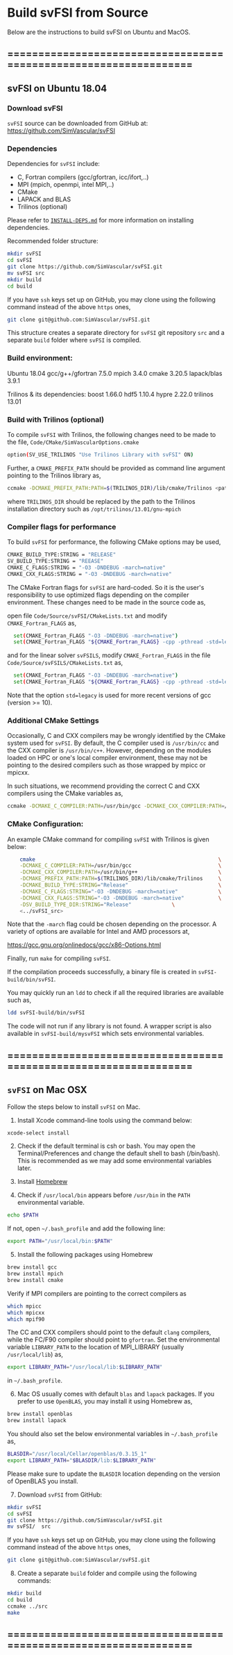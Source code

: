 
# **Build svFSI from Source**

Below are the instructions to build svFSI on Ubuntu and MacOS.

## =================================================================
## svFSI on Ubuntu 18.04

### Download svFSI

`svFSI` source can be downloaded from GitHub at:
https://github.com/SimVascular/svFSI

### Dependencies
Dependencies for `svFSI` include:

- C, Fortran compilers (gcc/gfortran, icc/ifort,..)
- MPI (mpich, openmpi, intel MPI,..)
- CMake
- LAPACK and BLAS
- Trilinos (optional)

Please refer to [`INSTALL-DEPS.md`](./INSTALL-DEPS.md) for more information on installing dependencies.

Recommended folder structure:

```bash
mkdir svFSI
cd svFSI
git clone https://github.com/SimVascular/svFSI.git
mv svFSI src
mkdir build
cd build
```

If you have `ssh` keys set up on GitHub, you may clone using the following command instead of the above `https` ones,

```bash
git clone git@github.com:SimVascular/svFSI.git
```

This structure creates a separate directory for `svFSI` git repository `src` and a separate `build` folder where `svFSI` is compiled.

### Build environment:

Ubuntu 18.04
gcc/g++/gfortran 7.5.0
mpich 3.4.0
cmake 3.20.5
lapack/blas 3.9.1

Trilinos & its dependencies:
    boost 1.66.0
    hdf5 1.10.4
    hypre 2.22.0
    trilinos 13.01

### Build with Trilinos (optional)

To compile `svFSI` with Trilinos, the following changes need to be made to the file, `Code/CMake/SimVascularOptions.cmake`

```bash
option(SV_USE_TRILINOS "Use Trilinos Library with svFSI" ON)
```

Further, a `CMAKE_PREFIX_PATH` should be provided as command line argument pointing to the Trilinos library as,

```bash
ccmake -DCMAKE_PREFIX_PATH:PATH=$(TRILINOS_DIR)/lib/cmake/Trilinos <path_to_svFSI_source>
```

where `TRILINOS_DIR` should be replaced by the path to the Trilinos installation directory such as `/opt/trilinos/13.01/gnu-mpich`

### Compiler flags for performance

To build `svFSI` for performance, the following CMake options may be used,

```bash
CMAKE_BUILD_TYPE:STRING = "RELEASE"
SV_BUILD_TYPE:STRING = "REEASE"
CMAKE_C_FLAGS:STRING = "-O3 -DNDEBUG -march=native"
CMAKE_CXX_FLAGS:STRING = "-O3 -DNDEBUG -march=native"
```

The CMake Fortran flags for `svFSI` are hard-coded. So it is the user's responsibility to use optimized flags depending on the compiler environment. These changes need to be made in the source code as,

open file `Code/Source/svFSI/CMakeLists.txt` and modify `CMAKE_Fortran_FLAGS` as,

```bash
  set(CMAKE_Fortran_FLAGS "-O3 -DNDEBUG -march=native")
  set(CMAKE_Fortran_FLAGS "${CMAKE_Fortran_FLAGS} -cpp -pthread -std=legacy")
```

and for the linear solver `svFSILS`, modify `CMAKE_Fortran_FLAGS` in the file `Code/Source/svFSILS/CMakeLists.txt` as,

```bash
  set(CMAKE_Fortran_FLAGS "-O3 -DNDEBUG -march=native")
  set(CMAKE_Fortran_FLAGS "${CMAKE_Fortran_FLAGS} -cpp -pthread -std=legacy")
```

Note that the option `std=legacy` is used for more recent versions of gcc (version >= 10).

### Additional CMake Settings

Occasionally, C and CXX compilers may be wrongly identified by the CMake system used for `svFSI`. By default, the C compiler used is `/usr/bin/cc` and the CXX compiler is `/usr/bin/c++`. However, depending on the modules loaded on HPC or one's local compiler environment, these may not be pointing to the desired compilers such as those wrapped by mpicc or mpicxx.

In such situations, we recommend providing the correct C and CXX compilers using the CMake variables as,

```bash
ccmake -DCMAKE_C_COMPILER:PATH=/usr/bin/gcc -DCMAKE_CXX_COMPILER:PATH=/usr/bin/g++  <path_to_svFSI_source>
```

### CMake Configuration:

An example CMake command for compiling `svFSI` with Trilinos is given below:

```bash
    cmake                                                           \
    -DCMAKE_C_COMPILER:PATH=/usr/bin/gcc                            \
    -DCMAKE_CXX_COMPILER:PATH=/usr/bin/g++                          \
    -DCMAKE_PREFIX_PATH:PATH=$(TRILINOS_DIR)/lib/cmake/Trilinos     \
    -DCMAKE_BUILD_TYPE:STRING="Release"                             \
    -DCMAKE_C_FLAGS:STRING="-O3 -DNDEBUG -march=native"             \
    -DCMAKE_CXX_FLAGS:STRING="-O3 -DNDEBUG -march=native"           \
    -DSV_BUILD_TYPE_DIR:STRING="Release"             \
    <../svFSI_src>
```

Note that the `-march` flag could be chosen depending on the processor. A variety of options are available for Intel and AMD processors at,

https://gcc.gnu.org/onlinedocs/gcc/x86-Options.html

Finally, run `make` for compiling `svFSI`.

If the compilation proceeds successfully, a binary file is created in `svFSI-build/bin/svFSI`.

You may quickly run an `ldd` to check if all the required libraries are available such as,

```bash
ldd svFSI-build/bin/svFSI
```
The code will not run if any library is not found. A wrapper script is also available in `svFSI-build/mysvFSI` which sets environmental variables.

## =================================================================
## `svFSI` on Mac OSX

Follow the steps below to install `svFSI` on Mac.

1. Install Xcode command-line tools using the command below:

```bash
xcode-select install
```

2. Check if the default terminal is csh or bash. You may open the Terminal/Preferences and change the default shell to bash (/bin/bash). This is recommended as we may add some environmental variables later.

3. Install [Homebrew](https://docs.brew.sh/Installation)

4. Check if `/usr/local/bin` appears before `/usr/bin` in the `PATH` environmental variable.

```bash
echo $PATH
```

If not, open `~/.bash_profile` and add the following line:

```bash
export PATH="/usr/local/bin:$PATH"
```

5. Install the following packages using Homebrew

```bash
brew install gcc
brew install mpich
brew install cmake
```

Verify if MPI compilers are pointing to the correct compilers as

```bash
which mpicc
which mpicxx
which mpif90
```

The CC and CXX compilers should point to the default `clang` compilers, while the FC/F90 compiler should point to `gfortran`. Set the environmental variable `LIBRARY_PATH` to the location of MPI_LIBRARY (usually `/usr/local/lib`) as,

```bash
export LIBRARY_PATH="/usr/local/lib:$LIBRARY_PATH"
```

in `~/.bash_profile`.

6. Mac OS usually comes with default `blas` and `lapack` packages. If you prefer to use `OpenBLAS`, you may install it using Homebrew as,

```bash
brew install openblas
brew install lapack
```

You should also set the below environmental variables in `~/.bash_profile` as,

```bash
BLASDIR="/usr/local/Cellar/openblas/0.3.15_1"
export LIBRARY_PATH="$BLASDIR/lib:$LIBRARY_PATH"
```

Please make sure to update the `BLASDIR` location depending on the version of OpenBLAS you install.

7. Download `svFSI` from GitHub:

```bash
mkdir svFSI
cd svFSI
git clone https://github.com/SimVascular/svFSI.git
mv svFSI/  src
```

If you have `ssh` keys set up on GitHub, you may clone using the following command instead of the above `https` ones,

```bash
git clone git@github.com:SimVascular/svFSI.git
```

8. Create a separate `build` folder and compile using the following commands:

```bash
mkdir build
cd build
ccmake ../src
make
```
## =================================================================
